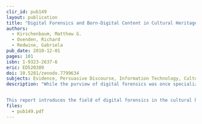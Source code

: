 ```yaml
---
clir_id: pub149
layout: publication
title: "Digital Forensics and Born-Digital Content in Cultural Heritage Collections"
authors: 
  - Kirschenbaum, Matthew G.
  - Ovenden, Richard
  - Redwine, Gabriela
pub_date: 2010-12-01
pages: 101
isbn: 1-9323-2637-6
eric: ED520389
doi: 10.5281/zenodo.7799634
subjects: Evidence, Persuasive Discourse, Information Technology, Cultural Background, Research, Researchers, Legal Problems, Expertise, Archives, Libraries, Library Materials, Computers, Computer Software, Electronic Publishing
description: "While the purview of digital forensics was once specialized to fields of law enforcement, computer security, and national defense, the increasing ubiquity of computers and electronic devices means that digital forensics is now used in a wide variety of cases and circumstances. Most records today are born digital, and libraries and other collecting institutions increasingly receive computer storage media as part of their acquisition of “papers” from writers, scholars, scientists, musicians, and public figures. This poses new challenges to librarians, archivists, and curators-challenges related to accessing and preserving legacy formats, recovering data, ensuring authenticity, and maintaining trust. The methods and tools developed by forensics experts represent a novel approach to these demands. For example, the same forensics software that indexes a criminal suspect’s hard drive allows the archivist to prepare a comprehensive manifest of the electronic files a donor has turned over for accession.


This report introduces the field of digital forensics in the cultural heritage sector and explores some points of convergence between the interests of those charged with collecting and maintaining born-digital cultural heritage materials and those charged with collecting and maintaining legal evidence."
files:
  - pub149.pdf
---
```

